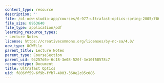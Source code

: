 ```yaml
---
content_type: resource
description: ''
file: /ol-ocw-studio-app/courses/6-977-ultrafast-optics-spring-2005/f806ff596f9bffb74003360e2c05c086_MIT6_977S05_textbook.pdf
file_size: 8953640
file_type: application/pdf
learning_resource_types:
- Lecture Notes
license: https://creativecommons.org/licenses/by-nc-sa/4.0/
ocw_type: OCWFile
parent_title: Lecture Notes
parent_type: CourseSection
parent_uid: 94257d6e-6c18-3e08-520f-3e10f58578c7
resourcetype: Document
title: Ultrafast Optics
uid: f806ff59-6f9b-ffb7-4003-360e2c05c086
---
```

